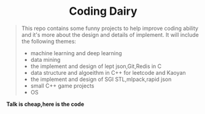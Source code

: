 # <center> Coding Dairy
>This repo contains some funny projects to help improve coding ability and it's more about the design and details of implement. It will include the following themes:
>- machine learning and deep learning 
>- data mining 
>- the implement and design of lept json,Git,Redis in C
>- data structure and algoeithm in C++ for leetcode and Kaoyan
>- the implement and design of SGI STL,mlpack,rapid json  
>- small C++ game projects
>- OS

**Talk is cheap,here is the code**

